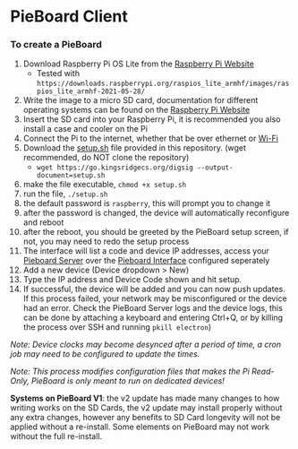 # PieBoard Client

### To create a PieBoard
1. Download Raspberry Pi OS Lite from the [Raspberry Pi Website](https://www.raspberrypi.org/software/operating-systems/)
   * Tested with `https://downloads.raspberrypi.org/raspios_lite_armhf/images/raspios_lite_armhf-2021-05-28/`
3. Write the image to a micro SD card, documentation for different operating systems can be found on the [Raspberry Pi Website](https://www.raspberrypi.org/documentation/installation/installing-images/)
4. Insert the SD card into your Raspberry Pi, it is recommended you also install a case and cooler on the Pi
5. Connect the Pi to the internet, whether that be over ethernet or [Wi-Fi](https://www.raspberrypi.org/documentation/configuration/wireless/wireless-cli.md)
6. Download the [setup.sh](https://raw.githubusercontent.com/Kings-Ridge-Christian-School/pieboard-client/master/setup.sh) file provided in this repository. (wget recommended, do NOT clone the repository)
    * `wget https://go.kingsridgecs.org/digsig --output-document=setup.sh`
7. make the file executable, `chmod +x setup.sh`
8. run the file, `./setup.sh`
9. the default password is `raspberry`, this will prompt you to change it
10. after the password is changed, the device will automatically reconfigure and reboot
11. after the reboot, you should be greeted by the PieBoard setup screen, if not, you may need to redo the setup process
12. The interface will list a code and device IP addresses, access your [Pieboard Server](https://github.com/kings-ridge-christian-school/pieboard-server) over the [Pieboard Interface](https://github.com/kings-ridge-christian-school/pieboard-interface) configured seperately
13. Add a new device (Device dropdown > New)
14. Type the IP address and Device Code shown and hit setup.
15. If successful, the device will be added and you can now push updates. If this process failed, your network may be misconfigured or the device had an error. Check the PieBoard Server logs and the device logs, this can be done by attaching a keyboard and entering Ctrl+Q, or by killing the process over SSH and running `pkill electron`)
    
*Note: Device clocks may become desynced after a period of time, a cron job may need to be configured to update the times.*

*Note: This process modifies configuration files that makes the Pi Read-Only, PieBoard is only meant to run on dedicated devices!*

**Systems on PieBoard V1**: the v2 update has made many changes to how writing works on the SD Cards, the v2 update may install properly without any extra changes, however any benefits to SD Card longevity will not be applied without a re-install. Some elements on PieBoard may not work without the full re-install.
